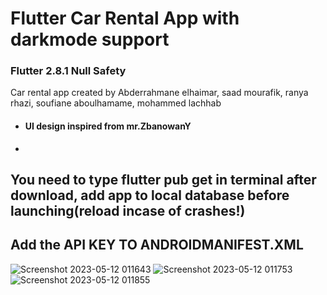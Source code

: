 # Flutter Car Rental App  with darkmode support
### Flutter 2.8.1 Null Safety
Car rental app created by Abderrahmane elhaimar, saad mourafik, ranya rhazi, soufiane aboulhamame, mohammed lachhab
- #### UI design inspired from mr.ZbanowanY
- 
## You need to type flutter pub get in terminal after download, add app to local database before launching(reload incase of crashes!)
## Add the API KEY TO ANDROIDMANIFEST.XML


![Screenshot 2023-05-12 011643](https://github.com/xafmo7a/tomobilti/assets/73634034/3bea6610-5ab1-450a-8f04-b28faffe5d21)
![Screenshot 2023-05-12 011753](https://github.com/xafmo7a/tomobilti/assets/73634034/6e10d004-c8ca-4ca1-9937-b543601e8d9b)
![Screenshot 2023-05-12 011855](https://github.com/xafmo7a/tomobilti/assets/73634034/cfe3633f-7206-4776-b7f1-eba7ffea4d40)
